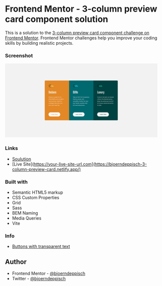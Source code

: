 # Frontend Mentor - 3-column preview card component solution

This is a solution to the [3-column preview card component challenge on Frontend Mentor](https://www.frontendmentor.io/challenges/3column-preview-card-component-pH92eAR2-). Frontend Mentor challenges help you improve your coding skills by building realistic projects.

### Screenshot

![Screenshot](./info/screenshot-1440.png)

### Links

- [Soulution](https://www.frontendmentor.io/solutions/3column-preview-card-sass-bem-grid-custom-properties-vite-CWGn2WyiZK)
- [Live Site](https://your-live-site-url.com](https://bjoerndeppisch-3-column-preview-card.netlify.app/)

### Built with

- Semantic HTML5 markup
- CSS Custom Properties
- Grid
- Sass
- BEM Naming
- Media Queries
- Vite

### Info

- [Buttons with transparent text](https://codepen.io/KristinB/pen/WYrOQm)

## Author

- Frontend Mentor - [@bjoerndeppisch](https://www.frontendmentor.io/profile/bjoerndeppisch)
- Twitter - [@bjoerndeppisch](https://twitter.com/bjoerndeppisch)

